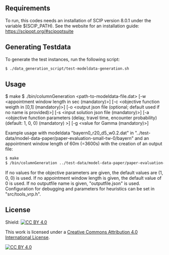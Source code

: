 ## Requirements

To run, this codes needs an installation of SCIP version 8.0.1 under the variable $(SCIP_PATH).
See the website for an installation guide:
https://scipopt.org/#scipoptsuite

## Generating Testdata

To generate the test instances, run the following script:

```markdown
$ ./data_generation_script/test-modeldata-generation.sh
```

## Usage
 
$ make
$ ./bin/columnGeneration <path-to-modeldata-file.dat> 
    [-w <appointment window length in sec (mandatory)>] 
    [-c <objective function weigth in [0,1] (mandatory)>]
    [-o <output json file (optional; default used if no name is provided)>]
    [-s <input solution json file (mandatory)>]
    [-a <objective function parameters (delay, travel time, encounter probability) (default: 1, 0, 0) (mandatory) >]
    [-g <value for Gamma (mandatory)>]

Example usage with modeldata "bayern0_r20_d5_w0.2.dat" in "../test-data/model-data-paper/paper-evaluation-small-tw-0/bayern" 
and an appointment window length of 60m (=3600s) with the creation of an output file:

```markdown
$ make
$ /bin/columnGeneration ../test-data/model-data-paper/paper-evaluation-small-tw-0/bayern/bayern0_r20_d5_w0.2.dat -w 3600 -o
```

If no values for the objective parameters are given, the default values are (1, 0, 0) is used.
If no appointment window length is given, the default value of 0 is used.
If no outputfile name is given, "outputfile.json" is used.
Configuration for debugging and parameters for heuristics can be set in "src/tools_vrp.h".


## License

Shield: [![CC BY 4.0][cc-by-shield]][cc-by]

This work is licensed under a
[Creative Commons Attribution 4.0 International License][cc-by].

[![CC BY 4.0][cc-by-image]][cc-by]

[cc-by]: http://creativecommons.org/licenses/by/4.0/
[cc-by-image]: https://i.creativecommons.org/l/by/4.0/88x31.png
[cc-by-shield]: https://img.shields.io/badge/License-CC%20BY%204.0-lightgrey.svg
